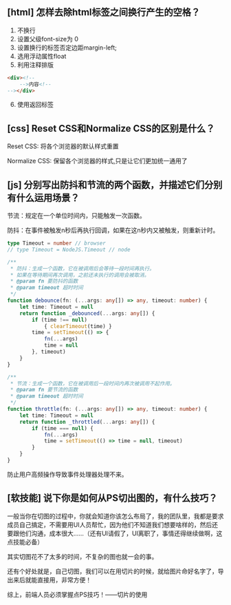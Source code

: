 ## [html] 怎样去除html标签之间换行产生的空格？

1. 不换行
2. 设置父级font-size为 0
3. 设置换行的标签否定边距margin-left;
4. 选用浮动属性float
5. 利用注释排版
```html
<div><!--
    -->内容<!--
--></div>
```

6. 使用返回标签
## [css] Reset CSS和Normalize CSS的区别是什么？

Reset CSS: 将各个浏览器的默认样式重置

Normalize CSS: 保留各个浏览器的样式,只是让它们更加统一通用了

## [js] 分别写出防抖和节流的两个函数，并描述它们分别有什么运用场景？

节流：规定在一个单位时间内，只能触发一次函数。

防抖：在事件被触发n秒后再执行回调，如果在这n秒内又被触发，则重新计时。

```typescript
type Timeout = number // browser
// type Timeout = NodeJS.Timeout // node

/**
 * 防抖：生成一个函数，它在被调用后会等待一段时间再执行。
 * 如果在等待期间再次调用，之前还未执行的调用会被取消。
 * @param fn 要防抖的函数
 * @param timeout 超时时间
 */
function debounce(fn: (...args: any[]) => any, timeout: number) {
    let time: Timeout = null
    return function _debounced(...args: any[]) {
        if (time !== null)
            { clearTimeout(time) }
        time = setTimeout(() => {
            fn(...args)
            time = null
        }, timeout)
    }
}

/**
 * 节流：生成一个函数，它在被调用后一段时间内再次被调用不起作用。
 * @param fn 要节流的函数
 * @param timeout 超时时间
 */
function throttle(fn: (...args: any[]) => any, timeout: number) {
    let time: Timeout = null
    return function _throttled(...args: any[]) {
        if (time === null) {
            fn(...args)
            time = setTimeout(() => time = null, timeout)
        }
    }
}
```
防止用户高频操作导致事件处理器处理不来。


## [软技能] 说下你是如何从PS切出图的，有什么技巧？

一般当你在切图的过程中，你就会知道你该怎么布局了，我的团队里，我都是要求成员自己搞定，不需要用UI人员帮忙，因为他们不知道我们想要啥样的，然后还要跟他们沟通，成本很大……（还有UI请假了，UI离职了，事情还得继续做啊，这点技能必备）

其实切图花不了太多的时间，不复杂的图也就一会的事。

还有个好处就是，自己切图，我们可以在用切片的时候，就给图片命好名字了，导出来后就能直接用，非常方便！

综上，前端人员必须掌握点PS技巧！——切片的使用
